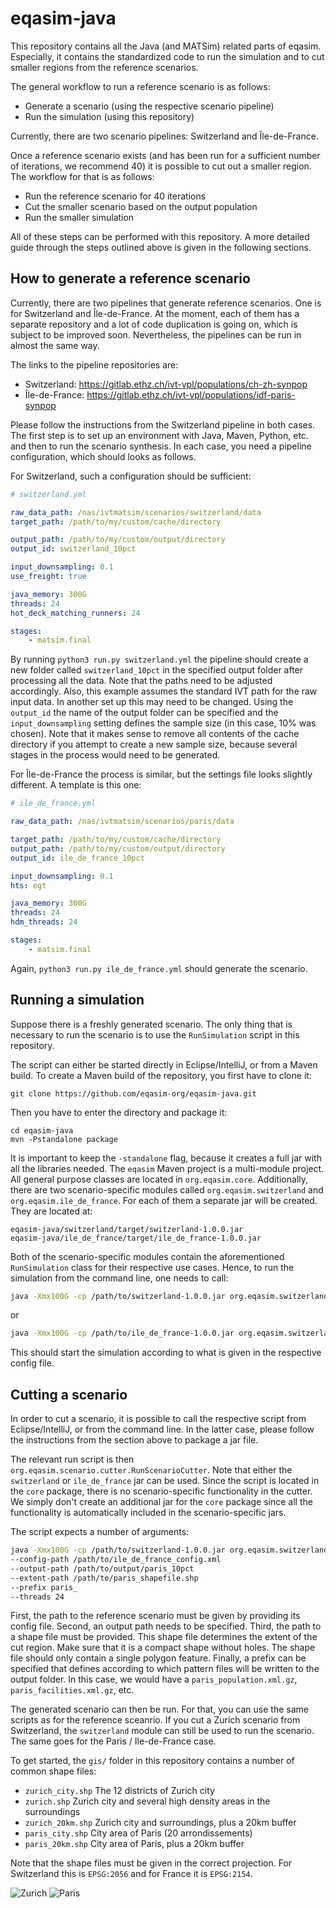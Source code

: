 # eqasim-java

This repository contains all the Java (and MATSim) related parts of eqasim.
Especially, it contains the standardized code to run the simulation and to cut
smaller regions from the reference scenarios.

The general workflow to run a reference scenario is as follows:
- Generate a scenario (using the respective scenario pipeline)
- Run the simulation (using this repository)

Currently, there are two scenario pipelines: Switzerland and Île-de-France.

Once a reference scenario exists (and has been run for a sufficient number of
iterations, we recommend 40) it is possible to cut out a smaller region. The
workflow for that is as follows:
- Run the reference scenario for 40 iterations
- Cut the smaller scenario based on the output population
- Run the smaller simulation

All of these steps can be performed with this repository. A more detailed guide
through the steps outlined above is given in the following sections.

## How to generate a reference scenario

Currently, there are two pipelines that generate reference scenarios. One is for
Switzerland and Île-de-France. At the moment, each of them has a separate
repository and a lot of code duplication is going on, which is subject to be
improved soon. Nevertheless, the pipelines can be run in almost the same way.

The links to the pipeline repositories are:
- Switzerland: https://gitlab.ethz.ch/ivt-vpl/populations/ch-zh-synpop
- Île-de-France: https://gitlab.ethz.ch/ivt-vpl/populations/idf-paris-synpop

Please follow the instructions from the Switzerland pipeline in both cases. The
first step is to set up an environment with Java, Maven, Python, etc. and then
to run the scenario synthesis. In each case, you need a pipeline configuration,
which should looks as follows.

For Switzerland, such a configuration should be sufficient:
```yml
# switzerland.yml

raw_data_path: /nas/ivtmatsim/scenarios/switzerland/data
target_path: /path/to/my/custom/cache/directory

output_path: /path/to/my/custom/output/directory
output_id: switzerland_10pct

input_downsampling: 0.1
use_freight: true

java_memory: 300G
threads: 24
hot_deck_matching_runners: 24

stages:
    - matsim.final
```

By running `python3 run.py switzerland.yml` the pipeline should create a new folder
called `switzerland_10pct` in the specified output folder after processing all
the data. Note that the paths need to be adjusted accordingly. Also, this example
assumes the standard IVT path for the raw input data. In another set up this
may need to be changed. Using the `output_id` the name of the output folder can
be specified and the `input_downsampling` setting defines the sample size (in
this case, 10% was chosen). Note that it makes sense to remove all contents of
the cache directory if you attempt to create a new sample size, because several
stages in the process would need to be generated.

For Île-de-France the process is similar, but the settings file looks slightly
different. A template is this one:

```yml
# ile_de_france.yml

raw_data_path: /nas/ivtmatsim/scenarios/paris/data

target_path: /path/to/my/custom/cache/directory
output_path: /path/to/my/custom/output/directory
output_id: ile_de_france_10pct

input_downsampling: 0.1
hts: egt

java_memory: 300G
threads: 24
hdm_threads: 24

stages:
    - matsim.final
```

Again, `python3 run.py ile_de_france.yml` should generate the scenario.

## Running a simulation

Suppose there is a freshly generated scenario. The only
thing that is necessary to run the scenario is to use the `RunSimulation` script
in this repository.

The script can either be started directly in Eclipse/IntelliJ, or from a Maven
build. To create a Maven build of the repository, you first have to clone it:

    git clone https://github.com/eqasim-org/eqasim-java.git

Then you have to enter the directory and package it:

    cd eqasim-java
    mvn -Pstandalone package

It is important to keep the `-standalone` flag, because it creates a full jar
with all the libraries needed. The `eqasim` Maven project is a multi-module
project. All general purpose classes are located in `org.eqasim.core`. Additionally,
there are two scenario-specific modules called `org.eqasim.switzerland` and
`org.eqasim.ile_de_france`. For each of them a separate jar will be created. They
are located at:

    eqasim-java/switzerland/target/switzerland-1.0.0.jar
    eqasim-java/ile_de_france/target/ile_de_france-1.0.0.jar

Both of the scenario-specific modules contain the aforementioned `RunSimulation` class
for their respective use cases. Hence, to run the simulation from the command
line, one needs to call:

```bash
java -Xmx100G -cp /path/to/switzerland-1.0.0.jar org.eqasim.switzerland.RunSimulation --config-path /path/to/switzerland_config.xml
```
or

```bash
java -Xmx100G -cp /path/to/ile_de_france-1.0.0.jar org.eqasim.switzerland.RunSimulation --config-path /path/to/ile_de_france_config.xml
```

This should start the simulation according to what is given in the respective
config file.

## Cutting a scenario

In order to cut a scenario, it is possible to call the respective script from
Eclipse/IntelliJ, or from the command line. In the latter case, please follow
the instructions from the section above to package a jar file.

The relevant run script is then `org.eqasim.scenario.cutter.RunScenarioCutter`.
Note that either the `switzerland` or `ile_de_france`
jar can be used. Since the script is located in the `core` package, there is no
scenario-specific functionality in the cutter. We simply don't create an additional
jar for the `core` package since all the functionality is automatically included in
the scenario-specific jars.

The script expects a number of arguments:

```bash
java -Xmx100G -cp /path/to/switzerland-1.0.0.jar org.eqasim.switzerland.RunScenarioCutter
--config-path /path/to/ile_de_france_config.xml
--output-path /path/to/output/paris_10pct
--extent-path /path/to/paris_shapefile.shp
--prefix paris_
--threads 24
```

First, the path to the reference scenario must be given by providing its config
file. Second, an output path needs to be specified. Third, the path to a shape file
must be provided. This shape file determines the extent of the cut region. Make
sure that it is a compact shape without holes. The shape file should only contain
a single polygon feature. Finally, a prefix can be specified that defines according
to which pattern files will be written to the output folder. In this case, we would
have a `paris_population.xml.gz`, `paris_facilities.xml.gz`, etc.

The generated scenario can then be run. For that, you can use the same scripts
as for the reference sceanrio. If you cut a Zurich scenario from Switzerland,
the `switzerland` module can still be used to run the scenario. The same goes
for the Paris / Ile-de-France case.

To get started, the `gis/` folder in this repository contains a number of common
shape files:
- `zurich_city.shp` The 12 districts of Zurich city
- `zurich.shp` Zurich city and several high density areas in the surroundings
- `zurich_20km.shp` Zurich city and surroundings, plus a 20km buffer
- `paris_city.shp` City area of Paris (20 arrondissements)
- `paris_20km.shp` City area of Paris, plus a 20km buffer

Note that the shape files must be given in the correct projection. For Switzerland
this is `EPSG:2056` and for France it is `EPSG:2154`.

![Zurich](gis/zurich.png "Zurich")
![Paris](gis/paris.png "Paris")
